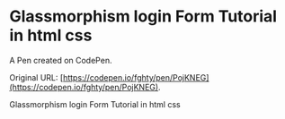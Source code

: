 # Glassmorphism login Form Tutorial in html css

A Pen created on CodePen.

Original URL: [https://codepen.io/fghty/pen/PojKNEG](https://codepen.io/fghty/pen/PojKNEG).

Glassmorphism login Form Tutorial in html css